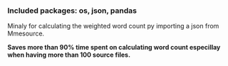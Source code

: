 ### Included packages: os, json, pandas
Minaly for calculating the weighted word count py importing a json from Mmesource. 

**Saves more than 90% time spent on calculating word count especillay when having more than 100 source files.**
